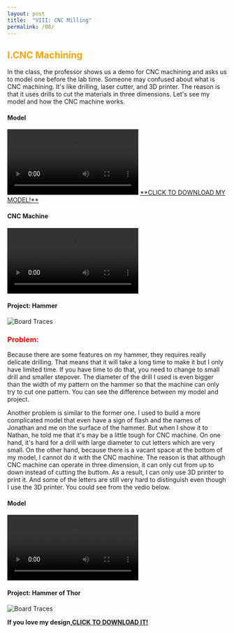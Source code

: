 ```yaml
---
layout: post
title:  "VIII: CNC Milling"
permalink: /08/
---
```


<h2 style="color:Orange;"> I.CNC Machining</h2>
In the class, the professor shows us a demo for CNC machining and asks us to model one before the lab time. Someone may confused about what is CNC machining. It's like drilling, laser cutter, and 3D printer. The reason is that it uses drills to cut the materials in three dimensions. Let's see my model and how the CNC machine works.

#### Model
<video controls>
	<source src="HAM.mp4" type="video/mp4">
</video>
<a href='Hammer.stl' download>**CLICK TO DOWNLOAD MY MODEL!**</a>

#### CNC Machine
<video controls>
	<source src="CNC.mp4" type="video/mp4">
</video>

#### Project: Hammer
<img src="CNC H.jpeg" alt="Board Traces">

<h3 style="color:Red;"> Problem:</h3>
Because there are some features on my hammer, they requires really delicate drilling. That means that it will take a long time to make it but I only have limited time. If you have time to do that, you need to change to small drill and smaller stepover. The diameter of the drill I used is even bigger than the width of my pattern on the hammer so that the machine can only try to cut one pattern. You can see the difference between my model and project.

Another problem is similar to the former one. I used to build a more complicated model that even have a sign of flash and the names of Jonathan and me on the surface of the hammer. But when I show it to Nathan, he told me that it's may be a little tough for CNC machine. On one hand, it's hard for a drill with large diameter to cut letters which are very small. On the other hand, because there is a vacant space at the bottom of my model, I cannot do it with the CNC machine. The reason is that although CNC machine can operate in three dimension, it can only cut from up to down instead of cutting the buttom. As a result, I can only use 3D printer to print it. And some of the letters are still very hard to distinguish even though I use the 3D printer. You could see from the vedio below. 

#### Model
<video controls>
	<source src="Thor.mp4" type="video/mp4">
</video>

#### Project: Hammer of Thor
<img src="3D.jpeg" alt="Board Traces">

**If you love my design,**<a href='Thor.stl' download>**CLICK TO DOWNLOAD IT!**</a>











